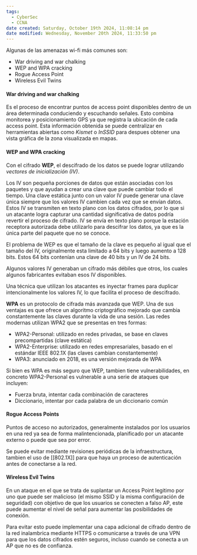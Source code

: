```yaml
---
tags:
  - CyberSec
  - CCNA
date created: Saturday, October 19th 2024, 11:08:14 pm
date modified: Wednesday, November 20th 2024, 11:33:50 pm
---
```

Algunas de las amenazas wi-fi más comunes son:
- War driving and war chalking
- WEP and WPA cracking 
- Rogue Access Point 
- Wireless Evil Twins 
#### War driving and war chalking 
Es el proceso de encontrar puntos de access point disponibles dentro de un área determinada conduciendo y escuchando señales. Esto combina monitorea y posicionamiento GPS ya que registra la ubicación de cada access point. Esta información obtenida se puede centralizar en herramientas abiertas como _Kismet_ o _InSSID_ para despues obtener una vista gráfica de la zona visualizada en mapas. 

#### WEP and WPA cracking 
Con el cifrado **WEP**, el descifrado de los datos se puede lograr utilizando _vectores de inicialización (IV)_.

Los IV son pequeña porciones de datos que están asociadas con los paquetes y que ayudan a crear una clave que puede cambiar todo el tiempo. Una clave estática junto con un valor IV puede generar una clave única siempre que los valores IV cambien cada vez que se envían datos. Estos IV se transmiten en texto plano con los datos cifrados, por lo que si un atacante logra capturar una cantidad significativa de datos podría revertir el proceso de cifrado. IV se envía en texto plano porque la estación receptora autorizada debe utilizarlo para descifrar los datos, ya que es la única parte del paquete que no se conoce. 

El problema de WEP es que el tamaño de la clave es pequeño al igual que el tamaño del IV, originalmente esta limitado a 64 bits y luego aumento a 128 bits. Estos 64 bits contenían una clave de 40 bits y un IV de 24 bits. 

Algunos valores IV generaban un cifrado más débiles que otros, los cuales algunos fabricantes evitaban esos IV disponibles. 

Una técnica que utilizan los atacantes es inyectar frames para duplicar intencionalmente los valores IV, lo que facilita el proceso de descifrado.

**WPA** es un protocolo de cifrada más avanzada que WEP. Una de sus ventajas es que ofrece un algoritmo criptográfico mejorado que cambia constantemente las claves durante la vida de una sesión. Las redes modernas utilizan WPA2 que se presentas en tres formas:
- WPA2-Personal: utilizado en redes privadas, se base en claves precompartidas (clave estática)
- WPA2-Enterprise: utilizado en redes empresariales, basado en el estándar IEEE 802.1X (las claves cambian constantemente)
- WPA3: anunciado en 2018, es una versión mejorada de WPA 

Si bien es WPA es más seguro que WEP, tambien tiene vulnerabilidades, en concreto WPA2-Personal es vulnerable a una serie de ataques que incluyen:
- Fuerza bruta, intentar cada combinación de caracteres
- Diccionario, intentar por cada palabra de un diccionario común 

#### Rogue Access Points 
Puntos de acceso no autorizados, generalmente instalados por los usuarios en una red ya sea de forma malintencionada, planificado por un atacante externo o puede que sea por error.

Se puede evitar mediante revisiones periódicas de la infraestructura, tambien el uso de [[802.1X]]  para que haya un proceso de autenticación antes de conectarse a la red.  

#### Wireless Evil Twins 
En un ataque en el que se trata de suplantar un Access Point legitimo por uno que puede ser malicioso (el mismo SSID y la misma configuración de seguridad) con objetivo de que los usuarios se conecten a falso AP, este puede aumentar el nivel de señal para aumentar las posibilidades de conexión.

Para evitar esto puede implementar una capa adicional de cifrado dentro de la red inalambrica mediante HTTPS o comunicarse a través de una VPN para que los datos cifrados estén seguros, incluso cuando se conecta a un AP que no es de confianza.